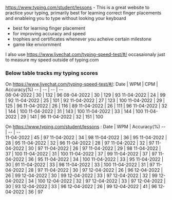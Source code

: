 
https://www.typing.com/student/lessons - This is a great website to practice your typing, primarily best for learning correct finger placements and enableing you to type without looking your keyboard  

- best for learning finger placement
- for improving accuracy and speed
- trophies and certificates whenever you acheive certain milestone
- game like enviornment

I also use https://www.livechat.com/typing-speed-test/#/ occasaionaly just to measure my speed outside of typing.com  

### Below table tracks my typing scores  
On https://www.livechat.com/typing-speed-test/#/:
Date | WPM | CPM | Accuracy(%)
-- | -- | -- | --  
08-04-2022 | 30 | 132 | 96
08-04-2022 | 30 | 129 | 93
11-04-2022 | 24 | 99 | 92
11-04-2022 | 25 | 101 | 92
11-04-2022 | 27 | 123 | 100
11-04-2022 | 29 | 125 | 96
11-04-2022 | 26 | 116 | 89
11-04-2022 | 26 | 111 | 96
11-04-2022 | 32 | 144 | 100
11-04-2022 | 31 | 143 | 100
11-04-2022 | 33 | 144 | 100
11-04-2022 | 29 | 141 | 96
11-04-2022 | 32 | 151 | 100


On https://www.typing.com/student/lessons :
Date | WPM | Accuracy(%)
-- | -- | --  
11-04-2022 | 45 | 97
11-04-2022 | 34 | 98
11-04-2022 | 36 | 95
11-04-2022 | 28 | 95
11-04-2022 | 32 | 96
11-04-2022 | 28 | 97
11-04-2022 | 32 | 97
11-04-2022 | 30 | 97
11-04-2022 | 26 | 97
11-04-2022 | 29 | 98
11-04-2022 | 37 | 100
11-04-2022 | 31 | 100
11-04-2022 | 37 | 99
11-04-2022 | 37 | 97
11-04-2022 | 36 | 95
11-04-2022 | 34 | 100
11-04-2022 | 33 | 95
11-04-2022 | 30 | 91
11-04-2022 | 33 | 98
11-04-2022 | 33 | 100
11-04-2022 | 31 | 97
11-04-2022 | 28 | 97
11-04-2022 | 30 | 97
12-04-2022 | 26 | 96
12-04-2022 | 26 | 99
12-04-2022 | 30 | 99
12-04-2022 | 33 | 97
12-04-2022 | 32 | 99
12-04-2022 | 34 | 100
12-04-2022 | 32 | 97
12-04-2022 | 33 | 97
12-04-2022 | 30 | 93
12-04-2022 | 33 | 96
12-04-2022 | 26 | 99
12-04-2022 | 41 | 96
12-04-2022 | 36 | 97
